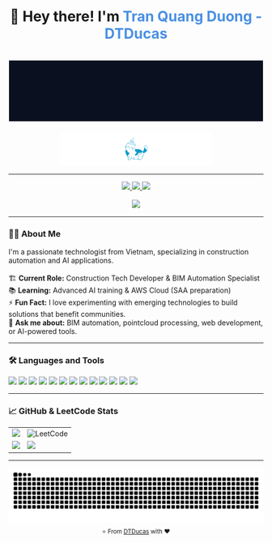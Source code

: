 <h1 align="center">
  👋 Hey there! I'm <span style="color:#4A90E2;">Tran Quang Duong - DTDucas</span>
</h1>

<br/>

<div align="center">
  <img src="https://raw.githubusercontent.com/DTDucas/Resources/main/image-profile/logo-dtducas.svg" height="120" alt="DTDucas Logo"/>
</div>

<br/>

<div align="center">
  <img src="https://raw.githubusercontent.com/DTDucas/Resources/main/image-profile/meow.svg" alt="Animated Doodle" width="300" />
</div>

---

<div align="center">
  <a href="https://www.linkedin.com/in/dtducas/" target="_blank">
    <img src="https://img.shields.io/static/v1?message=LinkedIn&logo=linkedin&color=0077B5&logoColor=white&style=for-the-badge" height="25" />
  </a>
  <a href="mailto:baymax.contact@gmail.com" target="_blank">
    <img src="https://img.shields.io/static/v1?message=Gmail&logo=gmail&color=D14836&logoColor=white&style=for-the-badge" height="25" />
  </a>
  <img src="https://img.shields.io/static/v1?message=YouTube&logo=youtube&color=FF0000&logoColor=white&style=for-the-badge" height="25" />
</div>

<br/>

<div align="center">
  <img src="https://visitor-badge.laobi.icu/badge?page_id=DTDucas.DTDucas&left_color=gray&right_color=blue" />
</div>

---

<h3 align="left">👨‍💻 About Me</h3>

<p align="left">
I'm a passionate technologist from Vietnam, specializing in construction automation and AI applications.<br/><br/>
🏗️ <strong>Current Role:</strong> Construction Tech Developer & BIM Automation Specialist<br/>
📚 <strong>Learning:</strong> Advanced AI training & AWS Cloud (SAA preparation)<br/>
⚡ <strong>Fun Fact:</strong> I love experimenting with emerging technologies to build solutions that benefit communities.<br/>
💬 <strong>Ask me about:</strong> BIM automation, pointcloud processing, web development, or AI-powered tools.
</p>

---

<h3 align="left">🛠 Languages and Tools</h3>

<div align="left">
  <img src="https://cdn.jsdelivr.net/gh/devicons/devicon/icons/python/python-original.svg" height="40" />
  <img src="https://cdn.jsdelivr.net/gh/devicons/devicon/icons/csharp/csharp-original.svg" height="40" />
  <img src="https://cdn.jsdelivr.net/gh/devicons/devicon/icons/javascript/javascript-original.svg" height="40" />
  <img src="https://cdn.jsdelivr.net/gh/devicons/devicon/icons/typescript/typescript-original.svg" height="40" />
  <img src="https://cdn.jsdelivr.net/gh/devicons/devicon/icons/react/react-original.svg" height="40" />
  <img src="https://cdn.jsdelivr.net/gh/devicons/devicon/icons/nodejs/nodejs-original.svg" height="40" />
  <img src="https://cdn.jsdelivr.net/gh/devicons/devicon/icons/dot-net/dot-net-original-wordmark.svg" height="40" />
  <img src="https://cdn.jsdelivr.net/gh/devicons/devicon/icons/amazonwebservices/amazonwebservices-line-wordmark.svg" height="40" />
  <img src="https://cdn.jsdelivr.net/gh/devicons/devicon/icons/docker/docker-original-wordmark.svg" height="40" />
  <img src="https://cdn.jsdelivr.net/gh/devicons/devicon/icons/mongodb/mongodb-original.svg" height="40" />
  <img src="https://cdn.jsdelivr.net/gh/devicons/devicon/icons/postgresql/postgresql-original.svg" height="40" />
  <img src="https://static.cdnlogo.com/logos/w/39/weaviate.svg" height="40" />
  <img src="https://static.cdnlogo.com/logos/p/46/pinecone.svg" height="40" />
</div>

---

<h3 align="left">📈 GitHub & LeetCode Stats</h3>

<table align="center">
  <tr>
    <td>
      <img src="https://github-readme-streak-stats-dpgw.vercel.app?user=DTDucas&theme=dark" height="150"/>
    </td>
    <td>
      <img src="https://leetcard.jacoblin.cool/DTDucas?theme=catppuccinMocha&font=Work%20Sans" 
           width="350" alt="LeetCode"
           onerror="this.onerror=null; this.src='https://via.placeholder.com/350x150?text=Unavailable'" />
    </td>
  </tr>
  <tr>
    <td>
      <img src="https://github-readme-stats.vercel.app/api?username=DTDucas&show_icons=true&theme=onedark&count_private=true" height="150"/>
    </td>
    <td>
      <img src="https://github-readme-stats.vercel.app/api/top-langs?username=DTDucas&layout=compact&theme=onedark&hide=roff,kotlin,shell,batchfile" height="150"/>
    </td>
  </tr>
</table>

---

<div align="center">
  <img src="https://raw.githubusercontent.com/DTDucas/DTDucas/output/snake.svg" alt="Snake animation" />
  <br/>
  <sub>⭐ From <a href="https://github.com/DTDucas">DTDucas</a> with ❤️</sub>
</div>
